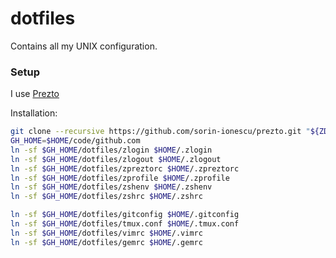 dotfiles
========

Contains all my UNIX configuration.

### Setup

I use [Prezto](https://github.com/sorin-ionescu/prezto)

Installation:

```bash
git clone --recursive https://github.com/sorin-ionescu/prezto.git "${ZDOTDIR:-$HOME}/.zprezto"
GH_HOME=$HOME/code/github.com
ln -sf $GH_HOME/dotfiles/zlogin $HOME/.zlogin
ln -sf $GH_HOME/dotfiles/zlogout $HOME/.zlogout
ln -sf $GH_HOME/dotfiles/zpreztorc $HOME/.zpreztorc
ln -sf $GH_HOME/dotfiles/zprofile $HOME/.zprofile
ln -sf $GH_HOME/dotfiles/zshenv $HOME/.zshenv
ln -sf $GH_HOME/dotfiles/zshrc $HOME/.zshrc

ln -sf $GH_HOME/dotfiles/gitconfig $HOME/.gitconfig
ln -sf $GH_HOME/dotfiles/tmux.conf $HOME/.tmux.conf
ln -sf $GH_HOME/dotfiles/vimrc $HOME/.vimrc
ln -sf $GH_HOME/dotfiles/gemrc $HOME/.gemrc
```
